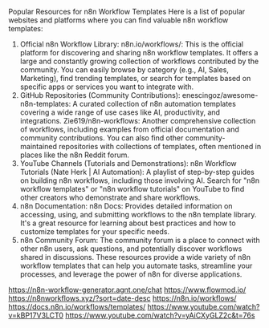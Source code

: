 Popular Resources for n8n Workflow Templates
Here is a list of popular websites and platforms where you can find valuable n8n workflow templates:
1. Official n8n Workflow Library:
n8n.io/workflows/: This is the official platform for discovering and sharing n8n workflow templates.
It offers a large and constantly growing collection of workflows contributed by the community.
You can easily browse by category (e.g., AI, Sales, Marketing), find trending templates, or search for templates based on specific apps or services you want to integrate with.
2. GitHub Repositories (Community Contributions):
enescingoz/awesome-n8n-templates: A curated collection of n8n automation templates covering a wide range of use cases like AI, productivity, and integrations.
Zie619/n8n-workflows: Another comprehensive collection of workflows, including examples from official documentation and community contributions.
You can also find other community-maintained repositories with collections of templates, often mentioned in places like the n8n Reddit forum.
3. YouTube Channels (Tutorials and Demonstrations):
n8n Workflow Tutorials (Nate Herk | AI Automation): A playlist of step-by-step guides on building n8n workflows, including those involving AI.
Search for "n8n workflow templates" or "n8n workflow tutorials" on YouTube to find other creators who demonstrate and share workflows.
4. n8n Documentation:
n8n Docs: Provides detailed information on accessing, using, and submitting workflows to the n8n template library.
It's a great resource for learning about best practices and how to customize templates for your specific needs.
5. n8n Community Forum:
The community forum is a place to connect with other n8n users, ask questions, and potentially discover workflows shared in discussions.
These resources provide a wide variety of n8n workflow templates that can help you automate tasks, streamline your processes, and leverage the power of n8n for diverse applications.

https://n8n-workflow-generator.agnt.one/chat
https://www.flowmod.io/
https://n8nworkflows.xyz/?sort=date-desc
https://n8n.io/workflows/
https://docs.n8n.io/workflows/templates/
https://www.youtube.com/watch?v=kBP17V3LCT0
https://www.youtube.com/watch?v=yAiCXyGLZ2c&t=76s
